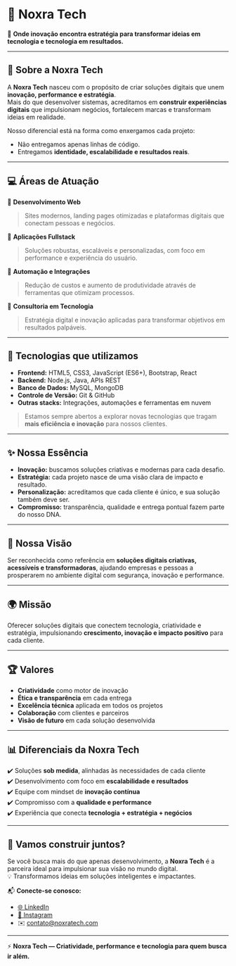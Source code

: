 # 👾 Noxra Tech  

🔮 **Onde inovação encontra estratégia para transformar ideias em tecnologia e tecnologia em resultados.**  

---

## 📖 Sobre a Noxra Tech  

A **Noxra Tech** nasceu com o propósito de criar soluções digitais que unem **inovação, performance e estratégia**.  
Mais do que desenvolver sistemas, acreditamos em **construir experiências digitais** que impulsionam negócios, fortalecem marcas e transformam ideias em realidade.  

Nosso diferencial está na forma como enxergamos cada projeto:  
- Não entregamos apenas linhas de código.  
- Entregamos **identidade, escalabilidade e resultados reais**.  

---

## 💻 Áreas de Atuação  

🔹 **Desenvolvimento Web**  
> Sites modernos, landing pages otimizadas e plataformas digitais que conectam pessoas e negócios.  

🔹 **Aplicações Fullstack**  
> Soluções robustas, escaláveis e personalizadas, com foco em performance e experiência do usuário.  

🔹 **Automação e Integrações**  
> Redução de custos e aumento de produtividade através de ferramentas que otimizam processos.  

🔹 **Consultoria em Tecnologia**  
> Estratégia digital e inovação aplicadas para transformar objetivos em resultados palpáveis.  

---

## 🚀 Tecnologias que utilizamos  

- **Frontend:** HTML5, CSS3, JavaScript (ES6+), Bootstrap, React  
- **Backend:** Node.js, Java, APIs REST  
- **Banco de Dados:** MySQL, MongoDB  
- **Controle de Versão:** Git & GitHub  
- **Outras stacks:** Integrações, automações e ferramentas em nuvem  

> Estamos sempre abertos a explorar novas tecnologias que tragam **mais eficiência e inovação** para nossos clientes.  

---

## ✨ Nossa Essência  

- **Inovação:** buscamos soluções criativas e modernas para cada desafio.  
- **Estratégia:** cada projeto nasce de uma visão clara de impacto e resultado.  
- **Personalização:** acreditamos que cada cliente é único, e sua solução também deve ser.  
- **Compromisso:** transparência, qualidade e entrega pontual fazem parte do nosso DNA.  

---

## 🔮 Nossa Visão  

Ser reconhecida como referência em **soluções digitais criativas, acessíveis e transformadoras**, ajudando empresas e pessoas a prosperarem no ambiente digital com segurança, inovação e performance.  

---

## 🌍 Missão  

Oferecer soluções digitais que conectem tecnologia, criatividade e estratégia, impulsionando **crescimento, inovação e impacto positivo** para cada cliente.  

---

## 🏆 Valores  

- **Criatividade** como motor de inovação  
- **Ética e transparência** em cada entrega  
- **Excelência técnica** aplicada em todos os projetos  
- **Colaboração** com clientes e parceiros  
- **Visão de futuro** em cada solução desenvolvida  

---

## 📊 Diferenciais da Noxra Tech  

✔️ Soluções **sob medida**, alinhadas às necessidades de cada cliente  
✔️ Desenvolvimento com foco em **escalabilidade e resultados**  
✔️ Equipe com mindset de **inovação contínua**  
✔️ Compromisso com a **qualidade e performance**  
✔️ Experiência que conecta **tecnologia + estratégia + negócios**  

---

## 🤝 Vamos construir juntos?  

Se você busca mais do que apenas desenvolvimento, a **Noxra Tech** é a parceira ideal para impulsionar sua visão no mundo digital.  
💡 Transformamos ideias em soluções inteligentes e impactantes.  

📬 **Conecte-se conosco:**  
- [🌐 LinkedIn](https://www.linkedin.com/in/noxratech)  
- [📸 Instagram](#)  
- ✉️ contato@noxratech.com  

---

⚡ **Noxra Tech — Criatividade, performance e tecnologia para quem busca ir além.**  
